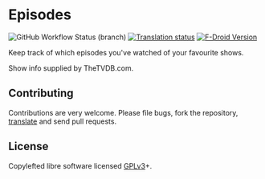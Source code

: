 # Episodes
![GitHub Workflow Status (branch)](https://img.shields.io/github/workflow/status/red-coracle/episodes/Android%20CI/master?style=flat-square)
[![Translation status](https://img.shields.io/weblate/progress/episodes?style=flat-square)](https://hosted.weblate.org/engage/episodes/)
[![F-Droid Version](https://img.shields.io/f-droid/v/com.redcoracle.episodes?style=flat-square&color=%235183C0)](https://f-droid.org/en/packages/com.redcoracle.episodes)

Keep track of which episodes you've watched of your favourite shows.

Show info supplied by TheTVDB.com.

## Contributing

Contributions are very welcome. Please file bugs, fork the repository, [translate](https://hosted.weblate.org/projects/episodes/) and send pull requests.

## License

Copylefted libre software licensed [GPLv3](http://www.gnu.org/licenses/gpl-3.0.txt)+.
